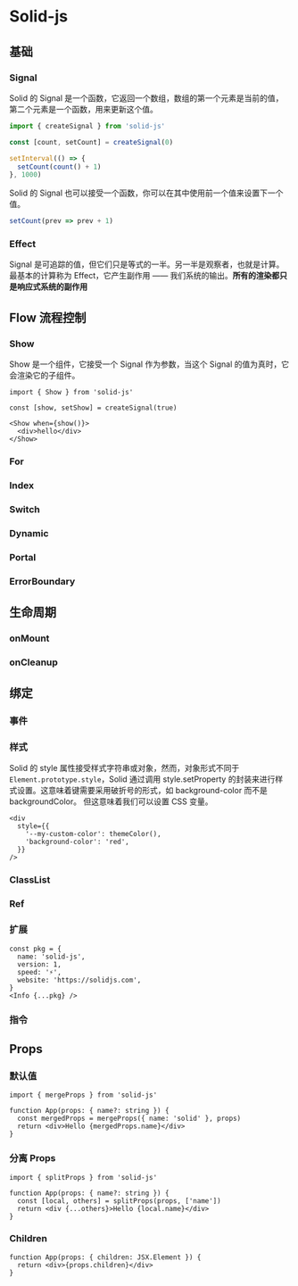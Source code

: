 # Solid-js

## 基础

### Signal

Solid 的 Signal 是一个函数，它返回一个数组，数组的第一个元素是当前的值，第二个元素是一个函数，用来更新这个值。

```ts
import { createSignal } from 'solid-js'

const [count, setCount] = createSignal(0)

setInterval(() => {
  setCount(count() + 1)
}, 1000)
```

Solid 的 Signal 也可以接受一个函数，你可以在其中使用前一个值来设置下一个值。

```ts
setCount(prev => prev + 1)
```

### Effect

Signal 是可追踪的值，但它们只是等式的一半。另一半是观察者，也就是计算。最基本的计算称为 Effect，它产生副作用 —— 我们系统的输出。**所有的渲染都只是响应式系统的副作用**

## Flow 流程控制

### Show

Show 是一个组件，它接受一个 Signal 作为参数，当这个 Signal 的值为真时，它会渲染它的子组件。

```tsx
import { Show } from 'solid-js'

const [show, setShow] = createSignal(true)

<Show when={show()}>
  <div>hello</div>
</Show>
```

### For

### Index

### Switch

### Dynamic

### Portal

### ErrorBoundary

## 生命周期

### onMount

### onCleanup

## 绑定

### 事件

### 样式

Solid 的 style 属性接受样式字符串或对象，然而，对象形式不同于 `Element.prototype.style`，Solid 通过调用 style.setProperty 的封装来进行样式设置。这意味着键需要采用破折号的形式，如 background-color 而不是 backgroundColor。 但这意味着我们可以设置 CSS 变量。

```tsx
<div
  style={{
    '--my-custom-color': themeColor(),
    'background-color': 'red',
  }}
/>
```

### ClassList

### Ref

### 扩展

```tsx
const pkg = {
  name: 'solid-js',
  version: 1,
  speed: '⚡️',
  website: 'https://solidjs.com',
}
<Info {...pkg} />
```

### 指令

## Props

### 默认值

```tsx
import { mergeProps } from 'solid-js'

function App(props: { name?: string }) {
  const mergedProps = mergeProps({ name: 'solid' }, props)
  return <div>Hello {mergedProps.name}</div>
}
```

### 分离 Props

```tsx
import { splitProps } from 'solid-js'

function App(props: { name?: string }) {
  const [local, others] = splitProps(props, ['name'])
  return <div {...others}>Hello {local.name}</div>
}
```

### Children

```tsx
function App(props: { children: JSX.Element }) {
  return <div>{props.children}</div>
}
```
